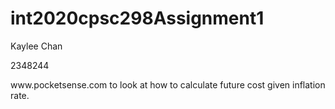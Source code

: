 # int2020cpsc298Assignment1
<p>Kaylee Chan</p>
<p>2348244</p>
<p> www.pocketsense.com to look at how to calculate future cost given inflation rate. </p>
